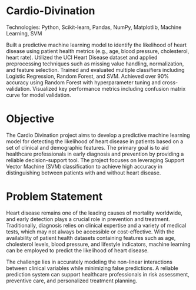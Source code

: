 # Cardio-Divination

Technologies: Python, Scikit-learn, Pandas, NumPy, Matplotlib, Machine Learning, SVM

Built a predictive machine learning model to identify the likelihood of heart disease using patient health metrics (e.g., age, blood pressure, cholesterol, heart rate). Utilized the UCI Heart Disease dataset and applied preprocessing techniques such as missing value handling, normalization, and feature selection. Trained and evaluated multiple classifiers including Logistic Regression, Random Forest, and SVM. Achieved over 90% accuracy using Random Forest with hyperparameter tuning and cross-validation. Visualized key performance metrics including confusion matrix curve for model validation.


# Objective

The Cardio Divination project aims to develop a predictive machine learning model for detecting the likelihood of heart disease in patients based on a set of clinical and demographic features. The primary goal is to aid healthcare professionals in early diagnosis and prevention by providing a reliable decision-support tool. The project focuses on leveraging Support Vector Machine (SVM) classification to achieve high accuracy in distinguishing between patients with and without heart disease.


# Problem Statement

Heart disease remains one of the leading causes of mortality worldwide, and early detection plays a crucial role in prevention and treatment. Traditionally, diagnosis relies on clinical expertise and a variety of medical tests, which may not always be accessible or cost-effective. With the availability of patient health datasets containing features such as age, cholesterol levels, blood pressure, and lifestyle indicators, machine learning can be employed to predict the likelihood of heart disease.

The challenge lies in accurately modeling the non-linear interactions between clinical variables while minimizing false predictions. A reliable prediction system can support healthcare professionals in risk assessment, preventive care, and personalized treatment planning.
